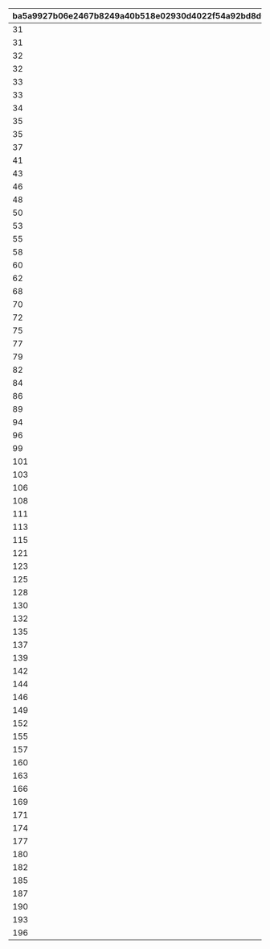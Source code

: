 |ba5a9927b06e2467b8249a40b518e02930d4022f54a92bd8d0da16a87b7ebddc|1016377ca4f287492d60d7f42e1f148cd1008d19c7cbccd5ffe056120c898328|ba742f418ff61dc77c5f17cfce55af2c9c47ff0adefa698c4a37625c552e69d4|905d35b66b3d2ae3c83d47ed18338a6e4e85a95c83add3804c3fab760a62d6a8|bd66afdefd295bf07d68d81ce6f3951ee7ebe10b2f9f60764ef550e80aca9079|bca3d30355cc5a580da7b6c1580fa7e842e94b8c855c71af63e9abdfad2c12db|c00c7aae0fdd73bc381d4b81bd7b194541314688459c14c15f9d72563cc4f51f|7b833d1bbad4e37a333861dd2d388d67d36571e4f5f13640b680389d02f3fe2a|a13aebad606f7a8f97b0408f5031457fc21643ace3ecab649bf5251dbb87c62e|da865ce4115ce7a9c6ef290494485745e2057db3abebd89682c13c25c0eb23db|eee03b4e99099a69e732e3ec0d9b7878fda526712e2f42161c1da8eb6ffa9718|
| --- | --- | --- | --- | --- | --- | --- | --- | --- | --- | --- |
|31|25021|1|8|91002|25013|8|10|2|2|283001001|
|31|25021|2|8|91002|25013|8|10|2|2|283001002|
|32|25021|3|8|91002|25013|8|10|2|2|283001003|
|32|25021|4|8|91002|25013|8|10|2|2|283001004|
|33|25021|5|8|91002|25013|8|10|2|2|283001005|
|33|25021|6|8|91002|25013|9|10|2|2|283001006|
|34|25021|7|8|91002|25013|9|10|2|2|283001007|
|35|25021|8|8|91002|25013|9|10|2|2|283001008|
|35|25021|9|8|91002|25013|9|10|2|2|283001009|
|37|25021|10|8|91002|25013|10|30|2|2|283001010|
|41|25021|11|8|91002|25013|10|10|2|2|283001011|
|43|25021|12|8|91002|25013|11|10|2|2|283001012|
|46|25021|13|8|91002|25013|11|10|2|2|283001013|
|48|25021|14|8|91002|25013|12|10|2|2|283001014|
|50|25021|15|8|91002|25013|12|10|2|2|283001015|
|53|25021|16|8|91002|25013|13|10|2|2|283001016|
|55|25021|17|8|91002|25013|14|10|2|2|283001017|
|58|25021|18|8|91002|25013|14|10|2|2|283001018|
|60|25021|19|8|91002|25013|15|10|2|2|283001019|
|62|25021|20|8|91002|25013|15|30|2|2|283001020|
|68|25021|21|8|91002|25013|16|10|2|2|283001021|
|70|25021|22|8|91002|25013|16|10|2|2|283001022|
|72|25021|23|8|91002|25013|16|10|2|2|283001023|
|75|25021|24|8|91002|25013|17|10|2|2|283001024|
|77|25021|25|8|91002|25013|18|10|2|2|283001025|
|79|25021|26|8|91002|25013|18|10|2|2|283001026|
|82|25021|27|8|91002|25013|19|10|2|2|283001027|
|84|25021|28|8|91002|25013|19|10|2|2|283001028|
|86|25021|29|8|91002|25013|19|10|2|2|283001029|
|89|25021|30|8|91002|25013|20|30|2|2|283001030|
|94|25021|31|8|91002|25013|20|10|2|2|283001031|
|96|25021|32|8|91002|25013|21|10|2|2|283001032|
|99|25021|33|8|91002|25013|21|10|2|2|283001033|
|101|25021|34|8|91002|25013|22|10|2|2|283001034|
|103|25021|35|8|91002|25013|22|10|2|2|283001035|
|106|25021|36|8|91002|25013|23|10|2|2|283001036|
|108|25021|37|8|91002|25013|23|10|2|2|283001037|
|111|25021|38|8|91002|25013|24|10|2|2|283001038|
|113|25021|39|8|91002|25013|25|10|2|2|283001039|
|115|25021|40|8|91002|25013|25|30|2|2|283001040|
|121|25021|41|8|91002|25013|26|10|2|2|283001041|
|123|25021|42|8|91002|25013|27|10|2|2|283001042|
|125|25021|43|8|91002|25013|28|10|2|2|283001043|
|128|25021|44|8|91002|25013|28|10|2|2|283001044|
|130|25021|45|8|91002|25013|29|10|2|2|283001045|
|132|25021|46|8|91002|25013|30|10|2|2|283001046|
|135|25021|47|8|91002|25013|30|10|2|2|283001047|
|137|25021|48|8|91002|25013|31|10|2|2|283001048|
|139|25021|49|8|91002|25013|31|10|2|2|283001049|
|142|25021|50|8|91002|25013|31|30|2|2|283001050|
|144|25021|51|8|91002|25013|32|10|2|2|283001051|
|146|25021|52|8|91002|25013|32|10|2|2|283001052|
|149|25021|53|8|91002|25013|32|10|2|2|283001053|
|152|25021|54|8|91002|25013|33|10|2|2|283001054|
|155|25021|55|8|91002|25013|33|10|2|2|283001055|
|157|25021|56|8|91002|25013|33|10|2|2|283001056|
|160|25021|57|8|91002|25013|34|10|2|2|283001057|
|163|25021|58|8|91002|25013|34|10|2|2|283001058|
|166|25021|59|8|91002|25013|34|10|2|2|283001059|
|169|25021|60|8|91002|25013|35|30|2|2|283001060|
|171|25021|61|8|91002|25013|35|10|2|2|283001061|
|174|25021|62|8|91002|25013|35|10|2|2|283001062|
|177|25021|63|8|91002|25013|36|10|2|2|283001063|
|180|25021|64|8|91002|25013|36|10|2|2|283001064|
|182|25021|65|8|91002|25013|36|10|2|2|283001065|
|185|25021|66|8|91002|25013|37|10|2|2|283001066|
|187|25021|67|8|91002|25013|37|10|2|2|283001067|
|190|25021|68|8|91002|25013|37|10|2|2|283001068|
|193|25021|69|8|91002|25013|38|10|2|2|283001069|
|196|25021|70|8|91002|25013|38|30|2|2|283001070|